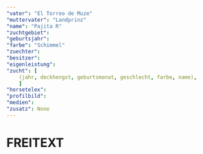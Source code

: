 ```yaml
---
"vater": "El Torreo de Muze"
"muttervater": "Landprinz"
"name": "Pajita R"
"zuchtgebiet": 
"geburtsjahr": 
"farbe": "Schimmel"
"zuechter": 
"besitzer": 
"eigenleistung":
"zucht": [
	(jahr, deckhengst, geburtsmonat, geschlecht, farbe, name),
	]
"horsetelex": 
"profilbild":
"medien":
"zusatz": None
---
```

# FREITEXT
